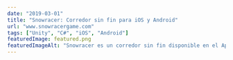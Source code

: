 ```yaml
---
date: "2019-03-01"
title: "Snowracer: Corredor sin fin para iOS y Android"
url: "www.snowracergame.com"
tags: ["Unity", "C#", "iOS", "Android"]
featuredImage: featured.png
featuredImageAlt: "Snowracer es un corredor sin fin disponible en el App Store y en Google Play"
---
```

